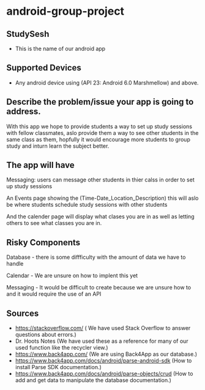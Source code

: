 # android-group-project

## StudySesh
- This is the name of our android app

## Supported Devices
- Any android device using (API 23: Android 6.0 Marshmellow) and above.





## Describe the problem/issue your app is going to address.

With this app we hope to provide students a way to set up study sessions with fellow classmates, aslo provide them a way to see other students in the same class as them, hopfully it would encourage more students to group study and inturn learn the subject better.






## The app will have




Messaging: users can message other students in thier calss in order to set up study sessions 

An Events page showing the (Time-Date_Location_Description) this will aslo be where students schedule study sessions with other students 

And the calender page will display what clases you are in as well as letting others to see what classes you are in.

## Risky Components 

Database - there is some diffficulty with the amount of data we have to handle

Calendar - We are unsure on how to implent this yet 

Messaging - It would be difficult to create because we are unsure how to and it would require the use of an API


## Sources 
- https://stackoverflow.com/ ( We have used Stack Overflow to answer questions about errors.)
- Dr. Hoots Notes (We have used these as a reference for many of our used function like the recycler view.)
- https://www.back4app.com/ (We are using Back4App as our database.)
- https://www.back4app.com/docs/android/parse-android-sdk (How to install Parse SDK documentation.)
- https://www.back4app.com/docs/android/parse-objects/crud (How to add and get data to manipulate the database documentation.)

